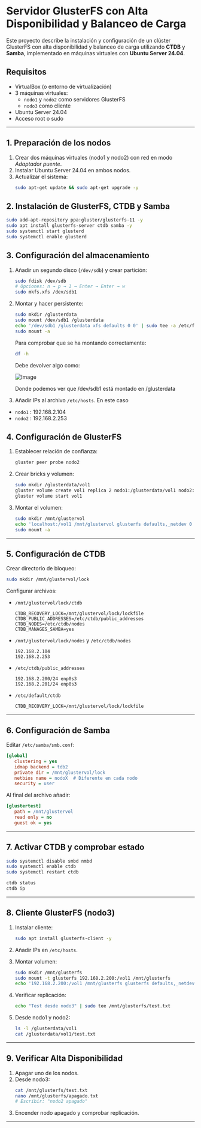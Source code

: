 # Servidor GlusterFS con Alta Disponibilidad y Balanceo de Carga

Este proyecto describe la instalación y configuración de un clúster GlusterFS con alta disponibilidad y balanceo de carga utilizando **CTDB** y **Samba**, implementado en máquinas virtuales con **Ubuntu Server 24.04**.

## Requisitos

- VirtualBox (o entorno de virtualización)
- 3 máquinas virtuales:
  - `nodo1` y `nodo2` como servidores GlusterFS
  - `nodo3` como cliente
- Ubuntu Server 24.04
- Acceso root o sudo

---

## 1. Preparación de los nodos

1. Crear dos máquinas virtuales (nodo1 y nodo2) con red en modo *Adaptador puente*.
2. Instalar Ubuntu Server 24.04 en ambos nodos.
3. Actualizar el sistema:
   ```bash
   sudo apt-get update && sudo apt-get upgrade -y
   ```

## 2. Instalación de GlusterFS, CTDB y Samba

```bash
sudo add-apt-repository ppa:gluster/glusterfs-11 -y
sudo apt install glusterfs-server ctdb samba -y
sudo systemctl start glusterd
sudo systemctl enable glusterd
```

## 3. Configuración del almacenamiento

1. Añadir un segundo disco (`/dev/sdb`) y crear partición:
   ```bash
   sudo fdisk /dev/sdb
   # Opciones: n → p → 1 → Enter → Enter → w
   sudo mkfs.xfs /dev/sdb1
   ```

2. Montar y hacer persistente:
   ```bash
   sudo mkdir /glusterdata
   sudo mount /dev/sdb1 /glusterdata
   echo '/dev/sdb1 /glusterdata xfs defaults 0 0' | sudo tee -a /etc/fstab
   sudo mount -a
   ```
      Para comprobar que se ha montando correctamente:
   ```bash
   df -h
   ```
     Debe devolver algo como:

      ![Image](https://github.com/user-attachments/assets/feb1a892-a0d1-4855-9ec5-91f1b0bedb02)

      Donde podemos ver que /dev/sdb1 está montado en /glusterdata

4. Añadir IPs al archivo `/etc/hosts`.
  En este caso
  - `nodo1` : 192.168.2.104
  - `nodo2` : 192.168.2.253

## 4. Configuración de GlusterFS

1. Establecer relación de confianza:
   ```bash
   gluster peer probe nodo2
   ```

2. Crear bricks y volumen:
   ```bash
   sudo mkdir /glusterdata/vol1
   gluster volume create vol1 replica 2 nodo1:/glusterdata/vol1 nodo2:/glusterdata/vol1
   gluster volume start vol1
   ```

3. Montar el volumen:
   ```bash
   sudo mkdir /mnt/glustervol
   echo 'localhost:/vol1 /mnt/glustervol glusterfs defaults,_netdev 0 0' | sudo tee -a /etc/fstab
   sudo mount -a
   ```

---

## 5. Configuración de CTDB

Crear directorio de bloqueo:
```bash
sudo mkdir /mnt/glustervol/lock
```

Configurar archivos:

- `/mnt/glustervol/lock/ctdb`
  ```
  CTDB_RECOVERY_LOCK=/mnt/glustervol/lock/lockfile
  CTDB_PUBLIC_ADDRESSES=/etc/ctdb/public_addresses
  CTDB_NODES=/etc/ctdb/nodes
  CTDB_MANAGES_SAMBA=yes
  ```

- `/mnt/glustervol/lock/nodes` y `/etc/ctdb/nodes`
  ```
  192.168.2.104
  192.168.2.253
  ```

- `/etc/ctdb/public_addresses`
  ```
  192.168.2.200/24 enp0s3
  192.168.2.201/24 enp0s3
  ```

- `/etc/default/ctdb`
  ```
  CTDB_RECOVERY_LOCK=/mnt/glustervol/lock/lockfile
  ```

---

## 6. Configuración de Samba

Editar `/etc/samba/smb.conf`:

```ini
[global]
   clustering = yes
   idmap backend = tdb2
   private dir = /mnt/glustervol/lock
   netbios name = nodoX  # Diferente en cada nodo
   security = user
```
Al final del archivo añadir:
```ini
[glustertest]
   path = /mnt/glustervol
   read only = no
   guest ok = yes
```

---

## 7. Activar CTDB y comprobar estado

```bash
sudo systemctl disable smbd nmbd
sudo systemctl enable ctdb
sudo systemctl restart ctdb

ctdb status
ctdb ip
```

---

## 8. Cliente GlusterFS (nodo3)

1. Instalar cliente:
   ```bash
   sudo apt install glusterfs-client -y
   ```

2. Añadir IPs en `/etc/hosts`.

3. Montar volumen:
   ```bash
   sudo mkdir /mnt/glusterfs
   sudo mount -t glusterfs 192.168.2.200:/vol1 /mnt/glusterfs
   echo '192.168.2.200:/vol1 /mnt/glusterfs glusterfs defaults,_netdev 0 0' | sudo tee -a /etc/fstab
   ```

4. Verificar replicación:
   ```bash
   echo "Test desde nodo3" | sudo tee /mnt/glusterfs/test.txt
   ```

5. Desde nodo1 y nodo2:
   ```bash
   ls -l /glusterdata/vol1
   cat /glusterdata/vol1/test.txt
   ```

---

## 9. Verificar Alta Disponibilidad

1. Apagar uno de los nodos.
2. Desde nodo3:
   ```bash
   cat /mnt/glusterfs/test.txt
   nano /mnt/glusterfs/apagado.txt
   # Escribir: "nodo2 apagado"
   ```
3. Encender nodo apagado y comprobar replicación.

---
